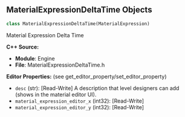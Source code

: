## MaterialExpressionDeltaTime Objects

```python
class MaterialExpressionDeltaTime(MaterialExpression)
```

Material Expression Delta Time

**C++ Source:**

- **Module**: Engine
- **File**: MaterialExpressionDeltaTime.h

**Editor Properties:** (see get_editor_property/set_editor_property)

- ``desc`` (str):  [Read-Write] A description that level designers can add (shows in the material editor UI).
- ``material_expression_editor_x`` (int32):  [Read-Write]
- ``material_expression_editor_y`` (int32):  [Read-Write]

<a id="unreal.MaterialExpressionDepthFade"></a>